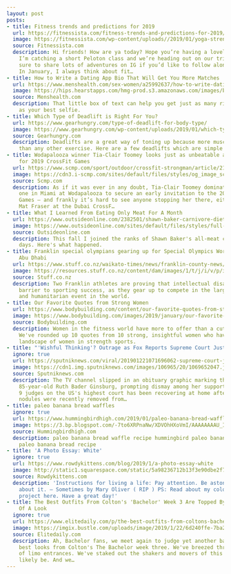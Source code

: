 ```yaml
---
layout: post
posts:
- title: Fitness trends and predictions for 2019
  url: https://fitnessista.com/fitness-trends-and-predictions-for-2019/
  image: https://fitnessista.com/wp-content/uploads//2019/01/yoga-strength.jpg
  source: Fitnessista.com
  description: Hi friends! How are ya today? Hope you’re having a lovely morning!
    I’m catching a short Peloton class and we’re heading out on our trip. I’ll be
    sure to share lots of adventures on IG if you’d like to follow along the fun.
    In January, I always think about fit…
- title: How to Write a Dating App Bio That Will Get You More Matches
  url: https://www.menshealth.com/sex-women/a25992637/how-to-write-dating-app-bio-tinder-bumble/
  image: https://hips.hearstapps.com/hmg-prod.s3.amazonaws.com/images/businessman-texting-on-cell-phone-in-subway-station-royalty-free-image-904590648-1548177235.jpg?crop=1.00xw:0.753xh;0,0.247xh&resize=1200:*
  source: Menshealth.com
  description: That little box of text can help you get just as many right-swipes
    as your best selfie.
- title: Which Type of Deadlift is Right For You?
  url: https://www.gearhungry.com/type-of-deadlift-for-body-type/
  image: https://www.gearhungry.com/wp-content/uploads/2019/01/which-type-of-deadlift-is-right-for-you.jpg
  source: Gearhungry.com
  description: Deadlifts are a great way of toning up because more muscles get worked
    than any other exercise. Here are a few deadlifts which are simple but effective.
- title: Wodapalooza winner Tia-Clair Toomey looks just as unbeatable as Mat Fraser
    for 2019 CrossFit Games
  url: https://www.scmp.com/sport/outdoor/crossfit-strongman/article/2183123/wodapalooza-winner-tia-clair-toomey-looks-just
  image: https://cdn3.i-scmp.com/sites/default/files/styles/og_image_scmp_generic/public/images/methode/2019/01/22/65645790-1dfa-11e9-9b66-f8d7b487d426_image_hires_124001.jpg?itok=zOCVwt9E
  source: Scmp.com
  description: As if it was ever in any doubt, Tia-Clair Toomey dominated from day
    one in Miami at Wodapalooza to secure an early invitation to the 2019 CrossFit
    Games – and frankly it’s hard to see anyone stopping her there, either. Just like
    Mat Fraser at the Dubai CrossF…
- title: What I Learned From Eating Only Meat For A Month
  url: https://www.outsideonline.com/2382501/shawn-baker-carnivore-diet-test
  image: https://www.outsideonline.com/sites/default/files/styles/full-page/public/2019/01/15/carnivore-diet-guy_h.jpg?itok=VyOfU3NQ
  source: Outsideonline.com
  description: This fall I joined the ranks of Shawn Baker's all-meat cult for 30
    days. Here's what happened.
- title: Franklin special olympians gearing up for Special Olympics World Games in
    Abu Dhabi
  url: https://www.stuff.co.nz/waikato-times/news/franklin-county-news/110084265/franklin-special-olympians-gearing-up-for-special-olympics-world-games-in-abu-dhabi
  image: https://resources.stuff.co.nz/content/dam/images/1/t/j/i/v/p/image.related.StuffLandscapeSixteenByNine.1420x800.1tjhk9.png/1548127155031.jpg
  source: Stuff.co.nz
  description: Two Franklin athletes are proving that intellectual disability is no
    barrier to sporting success, as they gear up to compete in the largest sports
    and humanitarian event in the world.
- title: Our Favorite Quotes from Strong Women
  url: https://www.bodybuilding.com/content/our-favorite-quotes-from-strong-women.html
  image: https://www.bodybuilding.com/images/2019/january/our-favorite-quotes-from-strong-women-header-960x540.jpg
  source: Bodybuilding.com
  description: Women in the fitness world have more to offer than a cute workout outfit.
    We've rounded up 10 quotes from 10 strong, insightful women who have shaped the
    landscape of women in strength sports.
- title: "'Wishful Thinking'? Outrage as Fox Reports Supreme Court Justice's 'Death'"
  ignore: true
  url: https://sputniknews.com/viral/201901221071696062-supreme-court-justice-death-error/
  image: https://cdn1.img.sputniknews.com/images/106965/20/1069652047.jpg
  source: Sputniknews.com
  description: The TV channel slipped in an obituary graphic marking the death of
    85-year-old Ruth Bader Ginsburg, prompting dismay among her supporters. One of
    9 judges on the US's highest court has been recovering at home after cancerous
    nodules were recently removed from…
- title: paleo banana bread waffles
  ignore: true
  url: https://www.hummingbirdhigh.com/2019/01/paleo-banana-bread-waffles.html
  image: https://3.bp.blogspot.com/-7to6XRPnaNw/XDVOhHXoVmI/AAAAAAAAU_I/C_BZjpWdXvMhUhwpcuCxcSJoRWim1pzRgCLcBGAs/w1200-h630-p-k-no-nu/paleo_banana_bread_waffle_recipe_IMG_2315.jpg
  source: Hummingbirdhigh.com
  description: paleo banana bread waffle recipe hummingbird paleo banana waffles recipe
    paleo banana bread recipe
- title: 'A Photo Essay: White'
  ignore: true
  url: https://www.rowdykittens.com/blog/2019/1/a-photo-essay-white
  image: http://static1.squarespace.com/static/5a98236712b13f3e90dbe2f7/5a9b325724012c49fc308e50/5c477e3cb91c91570015213d/1548190611065/Colors.jpg?format=1500w
  source: Rowdykittens.com
  description: 'Instructions for living a life: Pay attention. Be astonished. Tell
    about it. — Sometimes by Mary Oliver ( RIP ) PS: Read about my color themed photography
    project here. Have a great day!'
- title: The Best Outfits From Colton's 'Bachelor' Week 3 Are Topped By A Treasure
    Of A Look
  ignore: true
  url: https://www.elitedaily.com/p/the-best-outfits-from-coltons-bachelor-week-3-are-topped-by-a-treasure-of-a-look-15863476
  image: https://imgix.bustle.com/uploads/image/2019/1/22/6d240ffe-7ba2-439b-8b5b-8be46cf1882e-150439_5870.jpg?w=1200&h=630&q=70&fit=crop&crop=faces&fm=jpg
  source: Elitedaily.com
  description: Ah, Bachelor fans, we meet again to judge yet another batch of the
    best looks from Colton's The Bachelor week three. We've breezed through a whirlwind
    of limo entrances. We've staked out the shakers and movers of this season will
    likely be. And we…
---
```


